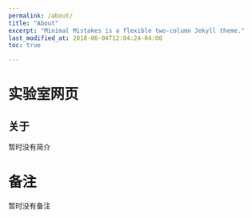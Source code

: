 ```yaml
---
permalink: /about/
title: "About"
excerpt: "Minimal Mistakes is a flexible two-column Jekyll theme."
last_modified_at: 2018-06-04T12:04:24-04:00
toc: true

---
```


# 实验室网页

## 关于

暂时没有简介

# 备注

暂时没有备注